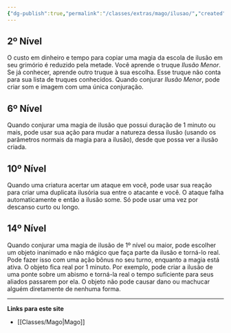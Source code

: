 ```yaml
---
{"dg-publish":true,"permalink":"/classes/extras/mago/ilusao/","created":"2024-08-17T10:43:43.008-03:00","updated":"2024-07-28T22:16:45.809-03:00"}
---
```



## 2º Nível
O custo em dinheiro e tempo para copiar uma magia da escola de ilusão em seu grimório é reduzido pela metade. 
Você aprende o truque *Ilusão Menor*. 
Se já conhecer, aprende outro truque à sua escolha. 
Esse truque não conta para sua lista de truques conhecidos. 
Quando conjurar *Ilusão Menor*, pode criar som e imagem com uma única conjuração.

## 6º Nível
Quando conjurar uma magia de ilusão que possui duração de 1 minuto ou mais, pode usar sua ação para mudar a natureza dessa ilusão (usando os parâmetros normais da magia para a ilusão), desde que possa ver a ilusão criada.

## 10º Nível
Quando uma criatura acertar um ataque em você, pode usar sua reação para criar uma duplicata ilusória sua entre o atacante e você. 
O ataque falha automaticamente e então a ilusão some. Só pode usar uma vez por descanso curto ou longo.

## 14º Nível
Quando conjurar uma magia de ilusão de 1º nível ou maior, pode escolher um objeto inanimado e não mágico que faça parte da ilusão e torná-lo real. 
Pode fazer isso com uma ação bônus no seu turno, enquanto a magia está ativa. 
O objeto fica real por 1 minuto. Por exemplo, pode criar a ilusão de uma ponte sobre um abismo e torná-la real o tempo suficiente para seus aliados passarem por ela. 
O objeto não pode causar dano ou machucar alguém diretamente de nenhuma forma.
___
**Links para este site**  
- [[Classes/Mago\|Mago]]